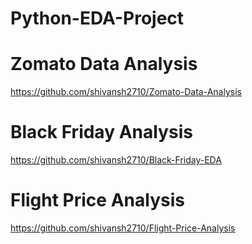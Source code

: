 # Python-EDA-Project
# Zomato Data Analysis
https://github.com/shivansh2710/Zomato-Data-Analysis

# Black Friday Analysis
https://github.com/shivansh2710/Black-Friday-EDA

# Flight Price Analysis
https://github.com/shivansh2710/Flight-Price-Analysis
